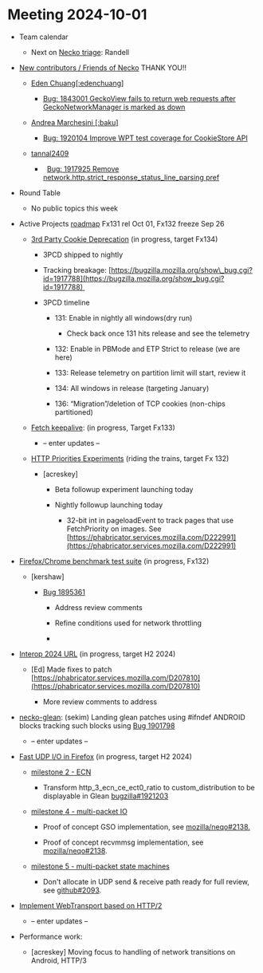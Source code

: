 # Meeting 2024-10-01

-   Team calendar
    

    -   Next on [Necko triage](https://github.com/mozilla-necko/triage-list): Randell
    

  

-   [New contributors / Friends of Necko](https://bugzilla.mozilla.org/buglist.cgi?classification=Client%20Software&classification=Developer%20Infrastructure&classification=Components&classification=Server%20Software&classification=Other&v4=smayya%40mozilla.com&o9=equals&n1=1&o10=equals&f1=assigned_to&v3=edgul%40mozilla.com&v7=nobody%40mozilla.org&v9=sekim%40mozilla.com&o4=equals&bug_status=RESOLVED&bug_status=VERIFIED&bug_status=CLOSED&n5=1&n6=1&f2=assigned_to&priority=P1&priority=P2&priority=P3&priority=P4&priority=P5&priority=--&f8=assigned_to&v10=mail%40max-inden.de&f6=assigned_to&resolution=---&resolution=FIXED&resolution=INVALID&resolution=WONTFIX&resolution=INACTIVE&resolution=DUPLICATE&resolution=WORKSFORME&resolution=INCOMPLETE&resolution=SUPPORT&resolution=EXPIRED&resolution=MOVED&f5=assigned_to&bug_type=defect&bug_type=enhancement&bug_type=task&chfieldfrom=2024-09-03&n8=1&n2=1&o7=equals&o3=equals&v2=kershaw%40mozilla.com&product=Core&v8=wptsync%40mozilla.bugs&f10=assigned_to&f9=assigned_to&n10=1&query_format=advanced&v6=rjesup%40jesup.org&v5=acreskey%40mozilla.com&o1=equals&n9=1&o8=equals&list_id=17211902&n7=1&n3=1&o2=equals&f4=assigned_to&component=DOM%3A%20Networking&component=Networking&component=Networking%3A%20Cache&component=Networking%3A%20Cookies&component=Networking%3A%20DNS&component=Networking%3A%20File&component=Networking%3A%20HTTP&component=Networking%3A%20JAR&component=Networking%3A%20Proxy&component=Networking%3A%20WebSockets&f3=assigned_to&f7=assigned_to&chfield=cf_last_resolved&v1=valentin.gosu%40gmail.com&o5=equals&o6=equals&n4=1) THANK YOU!!
    

    -   [Eden Chuang\[:edenchuang\]](https://bugzilla.mozilla.org/user_profile?user_id=516138)
    

        -   [Bug: 1843001 GeckoView fails to return web requests after GeckoNetworkManager is marked as down](https://bugzilla.mozilla.org/show_bug.cgi?id=1843001)
    

    -   [Andrea Marchesini \[:baku\]](https://bugzilla.mozilla.org/user_profile?user_id=446257)
    

        -   [Bug: 1920104 Improve WPT test coverage for CookieStore API](https://bugzilla.mozilla.org/show_bug.cgi?id=1920104)
    

    -   [tannal2409](https://bugzilla.mozilla.org/user_profile?user_id=740908)
    

        -     [Bug: 1917925 Remove network.http.strict\_response\_status\_line\_parsing pref](https://bugzilla.mozilla.org/show_bug.cgi?id=1917925) 
    

  

-   Round Table
    

    -   No public topics this week
    

  

-   Active Projects [roadmap](https://mozilla-hub.atlassian.net/jira/plans/71/scenarios/71?vid=300#plan/backlog) Fx131 rel Oct 01, Fx132 freeze Sep 26
    

    -   [3rd Party Cookie Deprecation](https://mozilla-hub.atlassian.net/browse/FFXP-2237) (in progress, target Fx134)
    

        -   3PCD shipped to nightly
    
        -   Tracking breakage: [https://bugzilla.mozilla.org/show\_bug.cgi?id=1917788](https://bugzilla.mozilla.org/show_bug.cgi?id=1917788) 
    
        -   3PCD timeline
    

            -   131: Enable in nightly all windows(dry run)
    

                -   Check back once 131 hits release and see the telemetry
    

            -   132: Enable in PBMode and ETP Strict to release (we are here)
    
            -   133: Release telemetry on partition limit will start, review it
    
            -   134: All windows in release (targeting January)
    
            -   136: “Migration”/deletion of TCP cookies (non-chips partitioned)
    

    -   [Fetch keepalive](https://mozilla-hub.atlassian.net/browse/FFXP-2596): (in progress, Target Fx133) 
    

        -   – enter updates –
    

    -   [HTTP Priorities Experiments](https://mozilla-hub.atlassian.net/browse/FFXP-2070) (riding the trains, target Fx 132)
    

        -   \[acreskey\]
    

            -   Beta followup experiment launching today
    
            -   Nightly followup launching today
    

                -   32-bit int in pageloadEvent to track pages that use FetchPriority on images. See [https://phabricator.services.mozilla.com/D222991](https://phabricator.services.mozilla.com/D222991)
    

  

-   [Firefox/Chrome benchmark test suite](https://mozilla-hub.atlassian.net/browse/FFXP-2784) (in progress, Fx132)
    

    -   \[kershaw\]
    

        -   [Bug 1895361](https://bugzilla.mozilla.org/show_bug.cgi?id=1895361) 
    

            -   Address review comments
    
            -   Refine conditions used for network throttling
    
            -     
    

-   [Interop 2024 URL](https://mozilla-hub.atlassian.net/browse/FFXP-2202) (in progress, target H2 2024)
    

    -   \[Ed\] Made fixes to patch [https://phabricator.services.mozilla.com/D207810](https://phabricator.services.mozilla.com/D207810)
    

        -   More review comments to address
    

-   [necko-glean](https://bugzilla.mozilla.org/show_bug.cgi?id=1854569): (sekim) Landing glean patches using #ifndef ANDROID blocks tracking such blocks using [Bug 1901798](https://bugzilla.mozilla.org/show_bug.cgi?id=1901798)  
    

    -   – enter updates –
    

-   [Fast UDP I/O in Firefox](https://mozilla-hub.atlassian.net/browse/FFXP-2862) (in progress, target H2 2024)
    

    -   [milestone 2 - ECN](https://bugzilla.mozilla.org/show_bug.cgi?id=1902065)
    

        -   Transform http\_3\_ecn\_ce\_ect0\_ratio to custom\_distribution to be displayable in Glean [bugzilla#1921203](https://bugzilla.mozilla.org/show_bug.cgi?id=1921203)
    

    -   [milestone 4 - multi-packet IO](https://bugzilla.mozilla.org/show_bug.cgi?id=1902069)
    

        -   Proof of concept GSO implementation, see [mozilla/neqo#2138.](https://github.com/mozilla/neqo/pull/2138)
    
        -   Proof of concept recvmmsg implementation, see [mozilla/neqo#2138](https://github.com/mozilla/neqo/pull/2138).
    

    -   [milestone 5 - multi-packet state machines](https://bugzilla.mozilla.org/show_bug.cgi?id=1902070)
    

        -   Don't allocate in UDP send & receive path ready for full review, see [github#2093](https://github.com/mozilla/neqo/pull/2093).
    

-   [Implement WebTransport based on HTTP/2](https://mozilla-hub.atlassian.net/browse/FFXP-2594)
    

    -   – enter updates –
    

-   Performance work: 
    

    -   \[acreskey\] Moving focus to handling of network transitions on Android, HTTP/3
